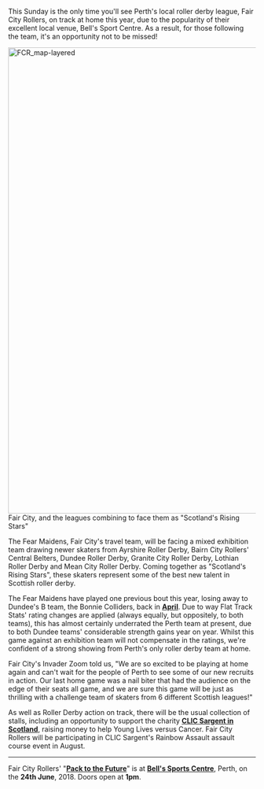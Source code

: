 <html><body><p>This Sunday is the only time you'll see Perth's local roller derby league, Fair City Rollers, on track at home this year, due to the popularity of their excellent local venue, Bell's Sport Centre. As a result, for those following the team, it's an opportunity not to be missed!

<img class="aligncenter size-large wp-image-26879" src="https://www.scottishrollerderbyblog.com/2018/06/fcr_map-layered.png?w=1024" alt="FCR_map-layered" width="1024" height="948"> Fair City, and the leagues combining to face them as "Scotland's Rising Stars"

The Fear Maidens, Fair City's travel team, will be facing a mixed exhibition team drawing newer skaters from Ayrshire Roller Derby, Bairn City Rollers' Central Belters, Dundee Roller Derby, Granite City Roller Derby, Lothian Roller Derby and Mean City Roller Derby. Coming together as "Scotland's Rising Stars", these skaters represent some of the best new talent in Scottish roller derby.

The Fear Maidens have played one previous bout this year, losing away to Dundee's B team, the Bonnie Colliders, back in <a href="http://flattrackstats.com/teams/8969"><strong>April</strong></a>. Due to way Flat Track Stats' rating changes are applied (always equally, but oppositely, to both teams), this has almost certainly underrated the Perth team at present, due to both Dundee teams' considerable strength gains year on year. Whilst this game against an exhibition team will not compensate in the ratings, we're confident of a strong showing from Perth's only roller derby team at home.

Fair City's Invader Zoom told us, "We are so excited to be playing at home again and can't wait for the people of Perth to see some of our new recruits in action. Our last home game was a nail biter that had the audience on the edge of their seats all game, and we are sure this game will be just as thrilling with a challenge team of skaters from 6 different Scottish leagues!"

As well as Roller Derby action on track, there will be the usual collection of stalls, including an opportunity to support the charity <a href="http://www.clicsargent.org.uk"><strong>CLIC Sargent in Scotland</strong></a>, raising money to help Young Lives versus Cancer. Fair City Rollers will be participating in CLIC Sargent's Rainbow Assault assault course event in August.

</p><hr>

Fair City Rollers' "<a href="https://www.facebook.com/events/1869400046436599/"><strong>Pack to the Future</strong></a>" is at <a href="https://goo.gl/maps/Sty37VvYGx92"><strong>Bell's Sports Centre</strong></a>, Perth, on the <strong>24th June</strong>, 2018. Doors open at <strong>1pm</strong>.</body></html>
